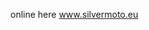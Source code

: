 <!DOCTYPE html>
<html>

<body>
<p>online here  <a href="https://www.silvermoto.eu/">www.silvermoto.eu</a></p>
</body>

</html>
